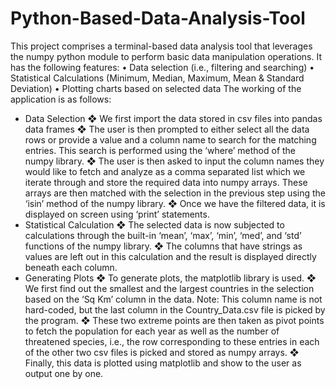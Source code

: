 # Python-Based-Data-Analysis-Tool
This project comprises a terminal-based data analysis tool that leverages the numpy python module to perform basic data manipulation operations. It has the following features:
• Data selection (i.e., filtering and searching)
• Statistical Calculations (Minimum, Median, Maximum, Mean & Standard Deviation)
• Plotting charts based on selected data The working of the application is as follows:
- Data Selection
❖ We first import the data stored in csv files into pandas data frames
❖ The user is then prompted to either select all the data rows or provide a value and a column name to search for the matching entries. This search is performed using the ‘where’ method of the numpy library.
❖ The user is then asked to input the column names they would like to fetch and analyze as a comma separated list which we iterate through and store the required data into numpy arrays. These arrays are then matched with the selection in the previous step using the ‘isin’ method of the numpy library.
❖ Once we have the filtered data, it is displayed on screen using ‘print’ statements.
- Statistical Calculation
❖ The selected data is now subjected to calculations through the built-in ‘mean’, ‘max’, ‘min’, ‘med’, and ‘std’ functions of the numpy library.
❖ The columns that have strings as values are left out in this calculation and the result is displayed directly beneath each column.
- Generating Plots
❖ To generate plots, the matplotlib library is used.
❖ We first find out the smallest and the largest countries in the selection based on the ‘Sq Km’
column in the data.
Note: This column name is not hard-coded, but the last column in the Country_Data.csv file is picked by the program.
❖ These two extreme points are then taken as pivot points to fetch the population for each year as well as the number of threatened species, i.e., the row corresponding to these entries in each of the other two csv files is picked and stored as numpy arrays.
❖ Finally, this data is plotted using matplotlib and show to the user as output one by one.
